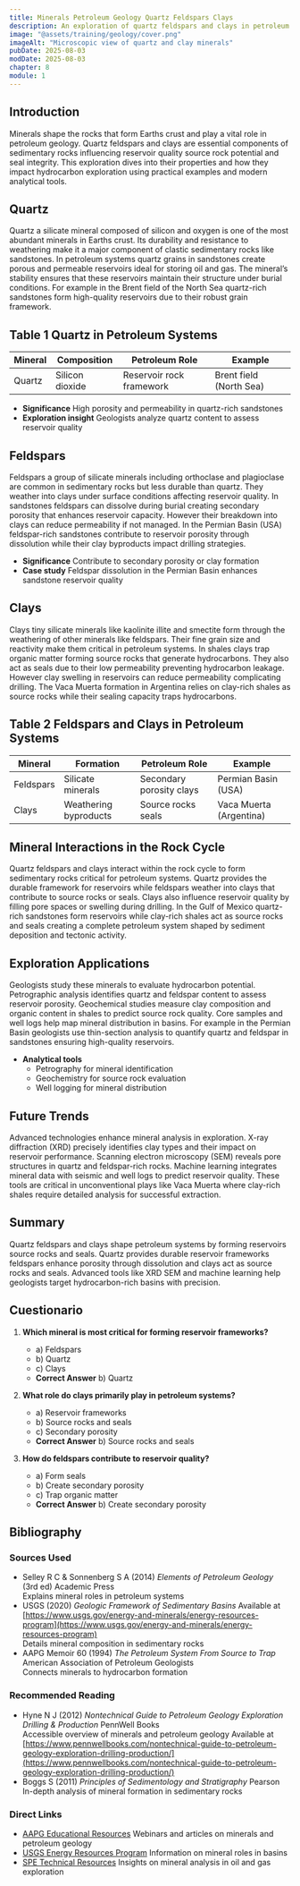 ```yaml
---
title: Minerals Petroleum Geology Quartz Feldspars Clays
description: An exploration of quartz feldspars and clays in petroleum geology focusing on their properties and roles in forming reservoirs source rocks and seals
image: "@assets/training/geology/cover.png"
imageAlt: "Microscopic view of quartz and clay minerals"
pubDate: 2025-08-03
modDate: 2025-08-03
chapter: 8
module: 1
---
```


## Introduction

Minerals shape the rocks that form Earths crust and play a vital role in petroleum geology. Quartz feldspars and clays are essential components of sedimentary rocks influencing reservoir quality source rock potential and seal integrity. This exploration dives into their properties and how they impact hydrocarbon exploration using practical examples and modern analytical tools.

## Quartz

Quartz a silicate mineral composed of silicon and oxygen is one of the most abundant minerals in Earths crust. Its durability and resistance to weathering make it a major component of clastic sedimentary rocks like sandstones. In petroleum systems quartz grains in sandstones create porous and permeable reservoirs ideal for storing oil and gas. The mineral’s stability ensures that these reservoirs maintain their structure under burial conditions. For example in the Brent field of the North Sea quartz-rich sandstones form high-quality reservoirs due to their robust grain framework.

## Table 1 Quartz in Petroleum Systems

| **Mineral** | **Composition** | **Petroleum Role**         | **Example**           |
|-------------|----------------|---------------------------|----------------------|
| Quartz      | Silicon dioxide | Reservoir rock framework   | Brent field (North Sea) |

- **Significance** High porosity and permeability in quartz-rich sandstones
- **Exploration insight** Geologists analyze quartz content to assess reservoir quality

## Feldspars

Feldspars a group of silicate minerals including orthoclase and plagioclase are common in sedimentary rocks but less durable than quartz. They weather into clays under surface conditions affecting reservoir quality. In sandstones feldspars can dissolve during burial creating secondary porosity that enhances reservoir capacity. However their breakdown into clays can reduce permeability if not managed. In the Permian Basin (USA) feldspar-rich sandstones contribute to reservoir porosity through dissolution while their clay byproducts impact drilling strategies.

- **Significance** Contribute to secondary porosity or clay formation
- **Case study** Feldspar dissolution in the Permian Basin enhances sandstone reservoir quality

## Clays

Clays tiny silicate minerals like kaolinite illite and smectite form through the weathering of other minerals like feldspars. Their fine grain size and reactivity make them critical in petroleum systems. In shales clays trap organic matter forming source rocks that generate hydrocarbons. They also act as seals due to their low permeability preventing hydrocarbon leakage. However clay swelling in reservoirs can reduce permeability complicating drilling. The Vaca Muerta formation in Argentina relies on clay-rich shales as source rocks while their sealing capacity traps hydrocarbons.

## Table 2 Feldspars and Clays in Petroleum Systems

| **Mineral** | **Formation**           | **Petroleum Role**         | **Example**                |
|-------------|------------------------|---------------------------|---------------------------|
| Feldspars   | Silicate minerals      | Secondary porosity clays  | Permian Basin (USA)       |
| Clays       | Weathering byproducts  | Source rocks seals        | Vaca Muerta (Argentina)   |

## Mineral Interactions in the Rock Cycle

Quartz feldspars and clays interact within the rock cycle to form sedimentary rocks critical for petroleum systems. Quartz provides the durable framework for reservoirs while feldspars weather into clays that contribute to source rocks or seals. Clays also influence reservoir quality by filling pore spaces or swelling during drilling. In the Gulf of Mexico quartz-rich sandstones form reservoirs while clay-rich shales act as source rocks and seals creating a complete petroleum system shaped by sediment deposition and tectonic activity.

## Exploration Applications

Geologists study these minerals to evaluate hydrocarbon potential. Petrographic analysis identifies quartz and feldspar content to assess reservoir porosity. Geochemical studies measure clay composition and organic content in shales to predict source rock quality. Core samples and well logs help map mineral distribution in basins. For example in the Permian Basin geologists use thin-section analysis to quantify quartz and feldspar in sandstones ensuring high-quality reservoirs.

- **Analytical tools**
  - Petrography for mineral identification
  - Geochemistry for source rock evaluation
  - Well logging for mineral distribution

## Future Trends

Advanced technologies enhance mineral analysis in exploration. X-ray diffraction (XRD) precisely identifies clay types and their impact on reservoir performance. Scanning electron microscopy (SEM) reveals pore structures in quartz and feldspar-rich rocks. Machine learning integrates mineral data with seismic and well logs to predict reservoir quality. These tools are critical in unconventional plays like Vaca Muerta where clay-rich shales require detailed analysis for successful extraction.

## Summary

Quartz feldspars and clays shape petroleum systems by forming reservoirs source rocks and seals. Quartz provides durable reservoir frameworks feldspars enhance porosity through dissolution and clays act as source rocks and seals. Advanced tools like XRD SEM and machine learning help geologists target hydrocarbon-rich basins with precision.

## Cuestionario

1. **Which mineral is most critical for forming reservoir frameworks?**
   - a) Feldspars
   - b) Quartz
   - c) Clays
   - **Correct Answer** b) Quartz

2. **What role do clays primarily play in petroleum systems?**
   - a) Reservoir frameworks
   - b) Source rocks and seals
   - c) Secondary porosity
   - **Correct Answer** b) Source rocks and seals

3. **How do feldspars contribute to reservoir quality?**
   - a) Form seals
   - b) Create secondary porosity
   - c) Trap organic matter
   - **Correct Answer** b) Create secondary porosity

## Bibliography

### Sources Used

- Selley R C & Sonnenberg S A (2014) *Elements of Petroleum Geology* (3rd ed) Academic Press  
  Explains mineral roles in petroleum systems
- USGS (2020) *Geologic Framework of Sedimentary Basins* Available at [https://www.usgs.gov/energy-and-minerals/energy-resources-program](https://www.usgs.gov/energy-and-minerals/energy-resources-program)  
  Details mineral composition in sedimentary rocks
- AAPG Memoir 60 (1994) *The Petroleum System From Source to Trap* American Association of Petroleum Geologists  
  Connects minerals to hydrocarbon formation

### Recommended Reading

- Hyne N J (2012) *Nontechnical Guide to Petroleum Geology Exploration Drilling & Production* PennWell Books  
  Accessible overview of minerals and petroleum geology Available at [https://www.pennwellbooks.com/nontechnical-guide-to-petroleum-geology-exploration-drilling-production/](https://www.pennwellbooks.com/nontechnical-guide-to-petroleum-geology-exploration-drilling-production/)
- Boggs S (2011) *Principles of Sedimentology and Stratigraphy* Pearson  
  In-depth analysis of mineral formation in sedimentary rocks

### Direct Links

- [AAPG Educational Resources](https://www.aapg.org/learn) Webinars and articles on minerals and petroleum geology
- [USGS Energy Resources Program](https://www.usgs.gov/energy-and-minerals/energy-resources-program) Information on mineral roles in basins
- [SPE Technical Resources](https://www.spe.org/en/) Insights on mineral analysis in oil and gas exploration

